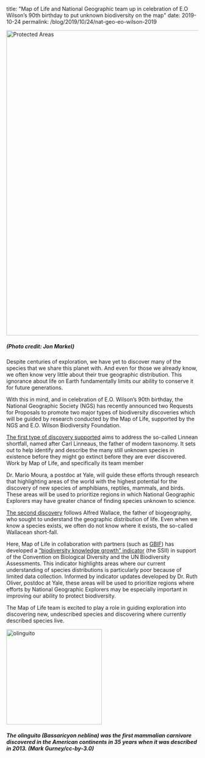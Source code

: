 title: "Map of Life and National Geographic team up in celebration of E.O Wilson’s 90th birthday to put unknown biodiversity on the map"
date: 2019-10-24
permalink: /blog/2019/10/24/nat-geo-eo-wilson-2019


<div class="row padded">
    <div class="col-md-12 padded">
        <div class="center-block">
        <img class="center-block" alt="Protected Areas" src="https://mapoflife.github.io/landing/assets/content_static/blog/2019-10-24/image1.jpg" width="800px" />
        <div class="caption centered"><h5><em>(Photo credit: Jon Markel)</em></h5></div>
        </div>
    </div>
</div>

Despite centuries of exploration, we have yet to discover many of the species that we share this planet with. And even for those we already know, we often know very little about their true geographic distribution. This ignorance about life on Earth fundamentally limits our ability to conserve it for future generations.

With this in mind, and in celebration of E.O. Wilson’s 90th birthday, the National Geographic Society (NGS) has recently announced two Requests for Proposals to promote two major types of biodiversity discoveries which will be guided by research conducted by the Map of Life, supported by the NGS and E.O. Wilson Biodiversity Foundation.

[The first type of discovery supported](https://www.nationalgeographic.org/funding-opportunities/grants/what-we-fund/biodiversity-exploration-and-discovery/) aims to address the so-called Linnean shortfall, named after Carl Linneaus, the father of modern taxonomy. It sets out to help identify and describe the many still unknown species in existence before they might go extinct before they are ever discovered. Work by Map of Life, and specifically its team member 

Dr. Mario Moura, a postdoc at Yale, will guide these efforts through research that highlighting areas of the world with the highest potential for the discovery of new species of amphibians, reptiles, mammals, and birds. These areas will be used to prioritize regions in which National Geographic Explorers may have greater chance of finding species unknown to science.

[The second discovery](https://www.nationalgeographic.org/funding-opportunities/grants/what-we-fund/citizen-science-species-discovery/) follows Alfred Wallace, the father of biogeography, who sought to understand the geographic distribution of life. Even when we know a species exists, we often do not know where it exists, the so-called Wallacean short-fall. 

Here, Map of Life in collaboration with partners (such as [GBIF](https://www.gbif.org/)) has developed a [“biodiversity knowledge growth” indicator](https://mol.org/indicators/coverage) (the SSII) in support of the Convention on Biological Diversity and the UN Biodiversity Assessments. This indicator highlights areas where our current understanding of species distributions is particularly poor because of limited data collection. Informed by indicator updates developed by Dr. Ruth Oliver, postdoc at Yale, these areas will be used to prioritize regions where efforts by National Geographic Explorers may be especially important in improving our ability to protect biodiversity.

The Map of Life team is excited to play a role in guiding exploration into discovering new, undescribed species and discovering where currently described species live.

<div class="row padded">
    <div class="col-md-12 padded">
        <div class="center-block">
        <img class="center-block" alt="olinguito" src="https://mapoflife.github.io/landing/assets/content_static/blog/2019-10-24/image2.png" width="250px" />
        <div class="caption centered"><h5>The olinguito (<em>Bassaricyon neblina</em>) was the first mammalian carnivore discovered in the American continents in 35 years when it was described in 2013. <em>(Mark Gurney/cc-by-3.0)</em></h5></div>
        </div>
    </div>
</div>